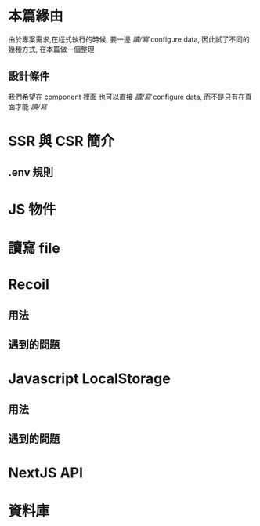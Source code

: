 # 本篇緣由

由於專案需求,在程式執行的時候, 要一邊 _讀/寫_ configure data, 因此試了不同的幾種方式, 在本篇做一個整理
## 設計條件

我們希望在 component 裡面 也可以直接  _讀/寫_  configure data, 而不是只有在頁面才能  _讀/寫_
# SSR 與 CSR 簡介
## .env 規則

# JS 物件

# 讀寫 file

# Recoil
## 用法

## 遇到的問題

# Javascript  LocalStorage

## 用法

## 遇到的問題

# NextJS API

# 資料庫


